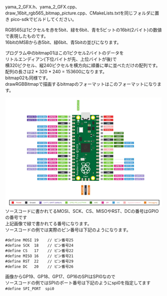 yama_2_GFX.h、yama_2_GFX.cpp、draw_16bit_rgb565_bitmap_picture.cpp、CMakeLists.txtを同じフォルダに置き pico-sdkでビルドしてください。  
  
RGB565は1ピクセルを赤を5bit、緑を6bit、青を5ビットの16bit(2バイト)の数値で表現したものです。  
16bitのMSBから赤5bit、緑6bit、青5bitの並びになります。  

プログラム中のbitmap01はこの1ピクセル2バイトのデータを  
リトルエンディアン(下位バイトが先、上位バイトが後)で  
横320ピクセル、縦240ピクセルを横方向に順番に単に並べただけの配列です。  
配列の長さは2 * 320 * 240 = 153600になります。  
bitmap02も同様です。  
drawRGBBitmapで描画するbitmapのフォーマットはこのフォーマットになります。  
  
![pico pinout](https://github.com/yamayamaru/yama_2_GFX/blob/main/img/raspberrypipicopinout.jpg)  
ソースコードに書かれてるMOSI、SCK、CS、MISOやRST、DCの番号はGPIOの番号です  
上記画像で緑で書かれてる番号になります。  
ソースコードの例では実際のピン番号は下記のようになります。  
  
    #define MOSI 19    // ピン番号25
    #define SCK  18    // ピン番号24
    #define CS   17    // ピン番号22
    #define MISO 16    // ピン番号21
    #define RST  22    // ピン番号29
    #define DC   20    // ピン番号26
  
画像からGP19、GP18、GP17、GP16のSPIはSPI0なので  
ソースコードの例ではSPIのポート番号は下記のようにspi0を指定してます  
`#define SPI_PORT  spi0`
